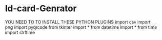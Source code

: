# Id-card-Genrator

YOU NEED TO TO INSTALL THESE PYTHON PLUGINS
import csv
import png
import pyqrcode
from tkinter import *
from datetime import *
from time import strftime
